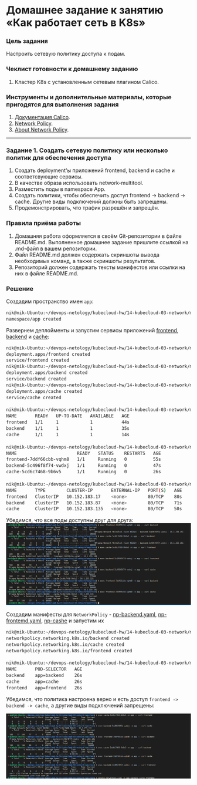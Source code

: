 # Домашнее задание к занятию «Как работает сеть в K8s»

### Цель задания

Настроить сетевую политику доступа к подам.

### Чеклист готовности к домашнему заданию

1. Кластер K8s с установленным сетевым плагином Calico.

### Инструменты и дополнительные материалы, которые пригодятся для выполнения задания

1. [Документация Calico](https://www.tigera.io/project-calico/).
2. [Network Policy](https://kubernetes.io/docs/concepts/services-networking/network-policies/).
3. [About Network Policy](https://docs.projectcalico.org/about/about-network-policy).

-----

### Задание 1. Создать сетевую политику или несколько политик для обеспечения доступа

1. Создать deployment'ы приложений frontend, backend и cache и соответсвующие сервисы.
2. В качестве образа использовать network-multitool.
3. Разместить поды в namespace App.
4. Создать политики, чтобы обеспечить доступ frontend -> backend -> cache. Другие виды подключений должны быть запрещены.
5. Продемонстрировать, что трафик разрешён и запрещён.

### Правила приёма работы

1. Домашняя работа оформляется в своём Git-репозитории в файле README.md. Выполненное домашнее задание пришлите ссылкой на .md-файл в вашем репозитории.
2. Файл README.md должен содержать скриншоты вывода необходимых команд, а также скриншоты результатов.
3. Репозиторий должен содержать тексты манифестов или ссылки на них в файле README.md.

### Решение

Cоздадим пространство имен `app`:

```bash
nik@nik-Ubuntu:~/devops-netology/kubecloud-hw/14-kubecloud-03-network/manifest$ k create namespace app
namespace/app created
```
Развернем деплойменты и запустим сервисы приложений [frontend](./manifest/frontend.yaml), [backend](./manifest/backend.yaml) и [cache](./manifest/cache.yaml):

```bash
nik@nik-Ubuntu:~/devops-netology/kubecloud-hw/14-kubecloud-03-network/manifest$ k apply -f frontend.yaml
deployment.apps/frontend created
service/frontend created
nik@nik-Ubuntu:~/devops-netology/kubecloud-hw/14-kubecloud-03-network/manifest$ k apply -f backend.yaml 
deployment.apps/backend created
service/backend created
nik@nik-Ubuntu:~/devops-netology/kubecloud-hw/14-kubecloud-03-network/manifest$ k apply -f cache.yaml 
deployment.apps/cache created
service/cache created

nik@nik-Ubuntu:~/devops-netology/kubecloud-hw/14-kubecloud-03-network/manifest$ k get deployments.apps -n app
NAME       READY   UP-TO-DATE   AVAILABLE   AGE
frontend   1/1     1            1           44s
backend    1/1     1            1           35s
cache      1/1     1            1           14s

nik@nik-Ubuntu:~/devops-netology/kubecloud-hw/14-kubecloud-03-network/manifest$ k get pods -n app
NAME                       READY   STATUS    RESTARTS   AGE
frontend-7ddf66cbb-vqhm8   1/1     Running   0          55s
backend-5c496f8f74-vwdxj   1/1     Running   0          47s
cache-5cd6c7468-9b6v5      1/1     Running   0          26s

nik@nik-Ubuntu:~/devops-netology/kubecloud-hw/14-kubecloud-03-network/manifest$ k get svc -n app
NAME       TYPE        CLUSTER-IP       EXTERNAL-IP   PORT(S)   AGE
frontend   ClusterIP   10.152.183.17    <none>        80/TCP    80s
backend    ClusterIP   10.152.183.87    <none>        80/TCP    71s
cache      ClusterIP   10.152.183.135   <none>        80/TCP    50s
```
Убедимся, что все поды доступны друг для друга:
![](img/before%20police.png)

Создадим манифесты для `NetworkPolicy`  - [np-backend.yaml](./manifest/network-policy/np-backend.yaml), [np-frontemd.yaml](./manifest/network-policy/np-frontend.yaml), [np-cashe](./manifest/network-policy/np-cache.yaml) и запустим их
```bash
nik@nik-Ubuntu:~/devops-netology/kubecloud-hw/14-kubecloud-03-network/manifest$ k apply -f ./network-policy/
networkpolicy.networking.k8s.io/backend created
networkpolicy.networking.k8s.io/cache created
networkpolicy.networking.k8s.io/frontend created

nik@nik-Ubuntu:~/devops-netology/kubecloud-hw/14-kubecloud-03-network/manifest$ k get networkpolicies -n app
NAME       POD-SELECTOR   AGE
backend    app=backend    26s
cache      app=cache      26s
frontend   app=frontend   26s
```

Убедимся, что политика настроена верно и есть доступ `frontend -> backend -> cache`, а другие виды подключений запрещены:

![](img/after_policy.png)